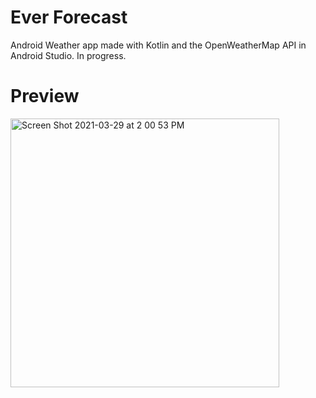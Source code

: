 # Ever Forecast

Android Weather app made with Kotlin and the OpenWeatherMap API in Android Studio.
In progress.

# Preview
<img width="430" alt="Screen Shot 2021-03-29 at 2 00 53 PM" src="https://user-images.githubusercontent.com/73917422/112880482-7e1a1780-9098-11eb-8114-2cadd35ce43c.png">

